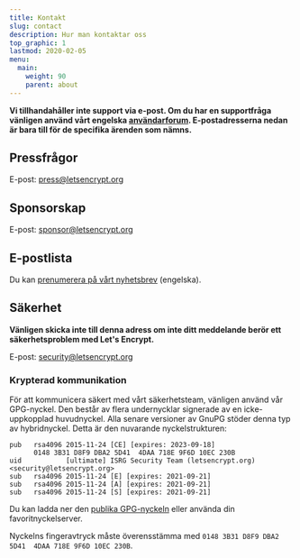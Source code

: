 ```yaml
---
title: Kontakt
slug: contact
description: Hur man kontaktar oss
top_graphic: 1
lastmod: 2020-02-05
menu:
  main:
    weight: 90
    parent: about
---
```


**Vi tillhandahåller inte support via e-post. Om du har en supportfråga vänligen använd vårt engelska [användarforum](https://community.letsencrypt.org). E-postadresserna nedan är bara till för de specifika ärenden som nämns.**

## Pressfrågor

E-post: [press@letsencrypt.org](mailto:press@letsencrypt.org)

## Sponsorskap

E-post: [sponsor@letsencrypt.org](mailto:sponsor@letsencrypt.org)

## E-postlista

Du kan [prenumerera på vårt nyhetsbrev](https://mailchi.mp/letsencrypt.org/fjp6ha1gad) (engelska).

## Säkerhet

**Vänligen skicka inte till denna adress om inte ditt meddelande berör ett säkerhetsproblem med Let's Encrypt.**

E-post: [security@letsencrypt.org](mailto:security@letsencrypt.org)

### Krypterad kommunikation

För att kommunicera säkert med vårt säkerhetsteam, vänligen använd vår GPG-nyckel. Den består av flera undernycklar signerade av en icke-uppkopplad huvudnyckel. Alla senare versioner av GnuPG stöder denna typ av hybridnyckel. Detta är den nuvarande nyckelstrukturen:

```
pub   rsa4096 2015-11-24 [CE] [expires: 2023-09-18]
      0148 3B31 D8F9 DBA2 5D41  4DAA 718E 9F6D 10EC 230B
uid           [ultimate] ISRG Security Team (letsencrypt.org) <security@letsencrypt.org>
sub   rsa4096 2015-11-24 [E] [expires: 2021-09-21]
sub   rsa4096 2015-11-24 [A] [expires: 2021-09-21]
sub   rsa4096 2015-11-24 [S] [expires: 2021-09-21]
```

Du kan ladda ner den [publika GPG-nyckeln](/security_letsencrypt.org-publickey.asc) eller använda din favoritnyckelserver.

Nyckelns fingeravtryck måste överensstämma med `0148 3B31 D8F9 DBA2 5D41  4DAA 718E 9F6D 10EC 230B`.
